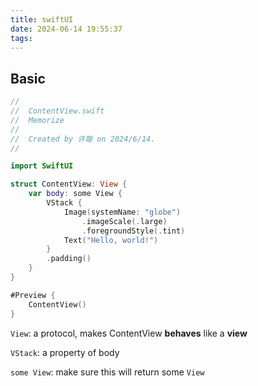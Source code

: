 ```yaml
---
title: swiftUI
date: 2024-06-14 19:55:37
tags:
---
```


## Basic

```swift
//
//  ContentView.swift
//  Memorize
//
//  Created by 许璇 on 2024/6/14.
//

import SwiftUI

struct ContentView: View {
    var body: some View {
        VStack {
            Image(systemName: "globe")
                .imageScale(.large)
                .foregroundStyle(.tint)
            Text("Hello, world!")
        }
        .padding()
    }
}

#Preview {
    ContentView()
}

```

`View`: a protocol, makes ContentView **behaves** like a **view**

`VStack`: a property of body 

`some View`: make sure this will return some `View`

